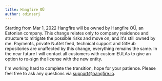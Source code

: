 ```yaml
---
title: Hangfire OÜ
author: odinserj
---
```


Starting from Mar 1, 2022 Hangfire will be owned by Hangfire OÜ, an Estonian company. This change relates only to company residence and structure to mitigate the possible risks and move on, and it's still owned by me. Payments, private NuGet feed, technical support and GitHub repositories are unaffected by this change, everything remains the same. In the near future I will contact all customers with custom EULAs to give an option to re-sign the license with the new entity.

I'm working hard to complete the transition, hope for your patience. Please feel free to ask any questions via <a href="mailto:support@hangfire.io">support@hangfire.io</a>.